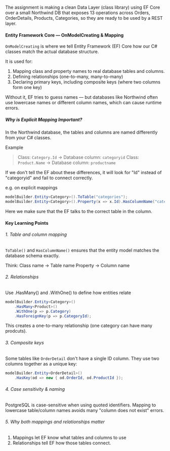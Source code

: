 The assignment is making a clean Data Layer (class library) using EF Core over a small Northwind DB that exposes 13 operations across Orders, OrderDetails, Products, Categories, so they are ready to be used by a REST layer. 

#### Entity Framework Core — OnModelCreating & Mapping

`OnModelCreating` is where we tell Entity Framework (EF) Core how our C# classes match the actual database structure.

It is used for:
1. Mapping class and property names to real database tables and columns.
2. Defining relationships (one-to-many, many-to-many)
3. Declaring primary keys, including composite keys (where two columns form one key)

Without it, EF tries to guess names — but databases like Northwind often use lowercase names or different column names, which can cause runtime errors. 

##### Why is Explicit Mapping Important?
In the Northwind database, the tables and columns are named differently from your C# classes. 

Example 
> Class: `Category.Id` → Database column: `categoryid` 
> Class: `Product.Name` → Database column: `productname`

If we don't tell the EF about these differences, it will look for "Id" instead of "categoryid" and fail to connect correctly. 

e.g. on explicit mappings
```C#
modelBuilder.Entity<Category>().ToTable("categories");
modelBuilder.Entity<Category>().Property(x => x.Id).HasColumnName("categoryid");
```

Here we make sure that the EF talks to the correct table in the column. 

#### Key Learning Points

###### 1. Table and column mapping
`ToTable()` and `HasColumnName()` ensures that the entity model matches the database schema exactly. 

Think:
Class name →  Table name 
Property → Column name

###### 2. Relationships
Use .HasMany() and .WithOne() to define how entities relate

```C#
modelBuilder.Entity<Category>()
    .HasMany<Product>()
    .WithOne(p => p.Category)
    .HasForeignKey(p => p.CategoryId);
```

This creates a one-to-many relationship (one category can have many prodcuts).

###### 3. Composite keys
Some tables like `OrderDetail` don't have a single ID column. They use two columns together as a unique key:

```C#
modelBuilder.Entity<OrderDetail>()
    .HasKey(od => new { od.OrderId, od.ProductId });
```

###### 4. Case sensitivity & naming
PostgreSQL is case-sensitive when using quoted identifiers.
Mapping to lowercase table/column names avoids many "column does not exist" errors. 

###### 5. Why both mappings and relationships matter

1. Mappings let EF know what tables and columns to use
2. Relationships tell EF how those tables connect.
